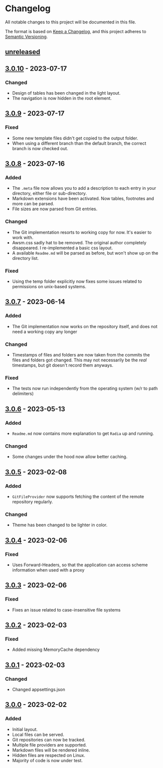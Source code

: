 # Changelog

All notable changes to this project will be documented in this file.

The format is based on [Keep a Changelog](https://keepachangelog.com/en/1.0.0/),
and this project adheres to [Semantic Versioning](https://semver.org/spec/v2.0.0.html).

## [unreleased]

## [3.0.10] - 2023-07-17

### Changed
- Design of tables has been changed in the light layout.
- The navigation is now hidden in the root element.

## [3.0.9] - 2023-07-17

### Fixed
- Some new template files didn't get copied to the output folder.
- When using a different branch than the default branch, the correct branch is now checked out.

## [3.0.8] - 2023-07-16

### Added
- The `.meta` file now allows you to add a description to each entry in your directory, either file or sub-directory.
- Markdown extensions have been activated. Now tables, footnotes and more can be parsed.
- File sizes are now parsed from Git entries.

### Changed
- The Git implementation resorts to working copy for now. It's easier to work with.
- Awsm.css sadly hat to be removed. The original author completely disappeared. I re-implemented a basic css layout.
- A available `Readme.md` will be parsed as before, but won't show up on the directory list.

### Fixed
- Using the temp folder explicitly now fixes some issues related to permissions on unix-based systems.

## [3.0.7] - 2023-06-14

### Added
- The Git implementation now works on the repository itself, and does not need a working copy any longer

### Changed
- Timestamps of files and folders are now taken from the commits the files and folders got changed. This may not necessarily be the _real_ timestamps, but git doesn't record them anyways.

### Fixed
- The tests now run independently from the operating system (w/r to path delimiters)

## [3.0.6] - 2023-05-13

### Added
- `Readme.md` now contains more explanation to get `Radia` up and running.

### Changed
- Some changes under the hood now allow better caching.

## [3.0.5] - 2023-02-08

### Added
- `GitFileProvider` now supports fetching the content of the remote repository regularly.

### Changed
- Theme has been changed to be lighter in color.

## [3.0.4] - 2023-02-06

### Fixed
- Uses Forward-Headers, so that the application can access scheme information when used with a proxy

## [3.0.3] - 2023-02-06

### Fixed
- Fixes an issue related to case-insensitive file systems

## [3.0.2] - 2023-02-03

### Fixed
- Added missing MemoryCache dependency

## [3.0.1] - 2023-02-03

### Changed
- Changed appsettings.json

## [3.0.0] - 2023-02-02

### Added
- Initial layout.
- Local files can be served.
- Git repositories can now be tracked.
- Multiple file providers are supported.
- Markdown files will be rendered inline.
- Hidden files are respected on Linux.
- Majority of code is now under test.


[unreleased]: https://github.com/DanielGilbert/Radia/compare/v3.0.10...HEAD
[3.0.10]: https://github.com/DanielGilbert/Radia/compare/v3.0.9...v3.0.10
[3.0.9]: https://github.com/DanielGilbert/Radia/compare/v3.0.8...v3.0.9
[3.0.8]: https://github.com/DanielGilbert/Radia/compare/v3.0.7...v3.0.8
[3.0.7]: https://github.com/DanielGilbert/Radia/compare/v3.0.6...v3.0.7
[3.0.6]: https://github.com/DanielGilbert/Radia/compare/v3.0.5...v3.0.6
[3.0.5]: https://github.com/DanielGilbert/Radia/compare/v3.0.4...v3.0.5
[3.0.4]: https://github.com/DanielGilbert/Radia/compare/v3.0.3...v3.0.4
[3.0.3]: https://github.com/DanielGilbert/Radia/compare/v3.0.2...v3.0.3
[3.0.2]: https://github.com/DanielGilbert/Radia/compare/v3.0.1...v3.0.2
[3.0.1]: https://github.com/DanielGilbert/Radia/compare/v3.0.0...v3.0.1
[3.0.0]: https://github.com/DanielGilbert/Radia/releases/tag/v3.0.0